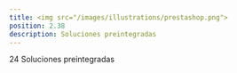 ```yaml
---
title: <img src="/images/illustrations/prestashop.png">
position: 2.38
description: Soluciones preintegradas
---
```


24 Soluciones preintegradas
